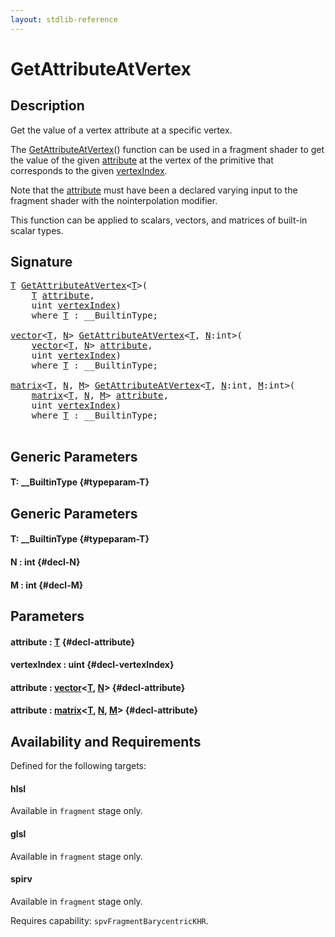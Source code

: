```yaml
---
layout: stdlib-reference
---
```


# GetAttributeAtVertex

## Description

Get the value of a vertex attribute at a specific vertex.

The <span class='code'><a href="/stdlib-reference/global-decls/GetAttributeAtVertex">GetAttributeAtVertex</a>()</span> function can be used in a fragment shader
to get the value of the given <span class='code'><a href="/stdlib-reference/global-decls/GetAttributeAtVertex#decl-attribute" class="code_param">attribute</a></span> at the vertex of the primitive
that corresponds to the given <span class='code'><a href="/stdlib-reference/global-decls/GetAttributeAtVertex#decl-vertexIndex" class="code_param">vertexIndex</a></span>.

Note that the <span class='code'><a href="/stdlib-reference/global-decls/GetAttributeAtVertex#decl-attribute" class="code_param">attribute</a></span> must have been a declared varying input to
the fragment shader with the <span class='code'>nointerpolation</span> modifier.

This function can be applied to scalars, vectors, and matrices of
built-in scalar types.




## Signature 

<pre>
<a href="/stdlib-reference/global-decls/GetAttributeAtVertex#typeparam-T" class="code_type">T</a> <a href="/stdlib-reference/global-decls/GetAttributeAtVertex">GetAttributeAtVertex</a>&lt;<a href="/stdlib-reference/global-decls/GetAttributeAtVertex#typeparam-T" class="code_type">T</a>&gt;(
    <a href="/stdlib-reference/global-decls/GetAttributeAtVertex#typeparam-T" class="code_type">T</a> <a href="/stdlib-reference/global-decls/GetAttributeAtVertex#decl-attribute" class="code_param">attribute</a>,
    uint <a href="/stdlib-reference/global-decls/GetAttributeAtVertex#decl-vertexIndex" class="code_param">vertexIndex</a>)
    <span class='code_keyword'>where</span> <a href="/stdlib-reference/global-decls/GetAttributeAtVertex#typeparam-T" class="code_type">T</a> : __BuiltinType;

<a href="/stdlib-reference/types/vector/index">vector</a>&lt;<a href="/stdlib-reference/types/vector/index#typeparam-T" class="code_type">T</a>, <a href="/stdlib-reference/types/vector/index#decl-N" class="code_var">N</a>&gt; <a href="/stdlib-reference/global-decls/GetAttributeAtVertex">GetAttributeAtVertex</a>&lt;<a href="/stdlib-reference/global-decls/GetAttributeAtVertex#typeparam-T" class="code_type">T</a>, <a href="/stdlib-reference/global-decls/GetAttributeAtVertex#decl-N" class="code_var">N</a>:int&gt;(
    <a href="/stdlib-reference/types/vector/index">vector</a>&lt;<a href="/stdlib-reference/types/vector/index#typeparam-T" class="code_type">T</a>, <a href="/stdlib-reference/types/vector/index#decl-N" class="code_var">N</a>&gt; <a href="/stdlib-reference/global-decls/GetAttributeAtVertex#decl-attribute" class="code_param">attribute</a>,
    uint <a href="/stdlib-reference/global-decls/GetAttributeAtVertex#decl-vertexIndex" class="code_param">vertexIndex</a>)
    <span class='code_keyword'>where</span> <a href="/stdlib-reference/global-decls/GetAttributeAtVertex#typeparam-T" class="code_type">T</a> : __BuiltinType;

<a href="/stdlib-reference/types/matrix/index">matrix</a>&lt;<a href="/stdlib-reference/types/matrix/T" class="code_type">T</a>, <a href="/stdlib-reference/types/matrix/index#decl-N" class="code_var">N</a>, <a href="/stdlib-reference/types/matrix/index#decl-M" class="code_var">M</a>&gt; <a href="/stdlib-reference/global-decls/GetAttributeAtVertex">GetAttributeAtVertex</a>&lt;<a href="/stdlib-reference/global-decls/GetAttributeAtVertex#typeparam-T" class="code_type">T</a>, <a href="/stdlib-reference/global-decls/GetAttributeAtVertex#decl-N" class="code_var">N</a>:int, <a href="/stdlib-reference/global-decls/GetAttributeAtVertex#decl-M" class="code_var">M</a>:int&gt;(
    <a href="/stdlib-reference/types/matrix/index">matrix</a>&lt;<a href="/stdlib-reference/types/matrix/T" class="code_type">T</a>, <a href="/stdlib-reference/types/matrix/index#decl-N" class="code_var">N</a>, <a href="/stdlib-reference/types/matrix/index#decl-M" class="code_var">M</a>&gt; <a href="/stdlib-reference/global-decls/GetAttributeAtVertex#decl-attribute" class="code_param">attribute</a>,
    uint <a href="/stdlib-reference/global-decls/GetAttributeAtVertex#decl-vertexIndex" class="code_param">vertexIndex</a>)
    <span class='code_keyword'>where</span> <a href="/stdlib-reference/global-decls/GetAttributeAtVertex#typeparam-T" class="code_type">T</a> : __BuiltinType;

</pre>

## Generic Parameters

#### T: \_\_BuiltinType {#typeparam-T}

## Generic Parameters

#### T: \_\_BuiltinType {#typeparam-T}
#### N  : int {#decl-N}
#### M  : int {#decl-M}

## Parameters

#### attribute  : [T](/stdlib-reference/global-decls/GetAttributeAtVertex#typeparam-T) {#decl-attribute}
#### vertexIndex  : uint {#decl-vertexIndex}
#### attribute  : [vector](/stdlib-reference/types/vector/index)\<[T](/stdlib-reference/types/vector/index#typeparam-T), [N](/stdlib-reference/types/vector/index#decl-N)\> {#decl-attribute}
#### attribute  : [matrix](/stdlib-reference/types/matrix/index)\<[T](/stdlib-reference/types/matrix/T), [N](/stdlib-reference/types/matrix/index#decl-N), [M](/stdlib-reference/types/matrix/index#decl-M)\> {#decl-attribute}

## Availability and Requirements

Defined for the following targets:

#### hlsl
Available in `fragment` stage only.

#### glsl
Available in `fragment` stage only.

#### spirv
Available in `fragment` stage only.

Requires capability: `spvFragmentBarycentricKHR`.


